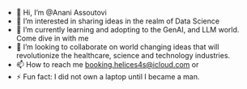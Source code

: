 - 👋 Hi, I’m @Anani Assoutovi
- 👀 I’m interested in sharing ideas in the realm of Data Science
- 🌱 I’m currently learning and adopting to the GenAI, and LLM world. Come dive in with me
- 💞️ I’m looking to collaborate on world changing ideas that will revolutionize the healthcare, science and technology industries.
- 📫 How to reach me booking.helices4s@icloud.com or <?/?>
- ⚡ Fun fact: I did not own a laptop until I became a man.

<!---
Anani-Assoutovi/Anani-Assoutovi is a ✨ special ✨ repository because its `README.md` (this file) appears on your GitHub profile.
You can click the Preview link to take a look at your changes.
--->
